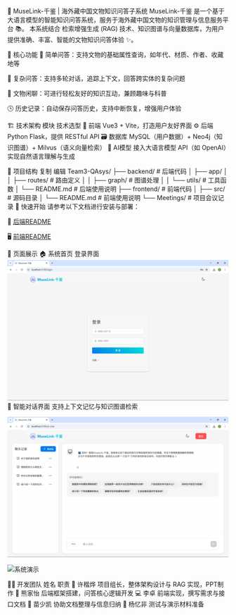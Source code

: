 
🏺 MuseLink-千鉴 | 海外藏中国文物知识问答子系统
MuseLink-千鉴 是一个基于大语言模型的智能知识问答系统，服务于海外藏中国文物的知识管理与信息服务平台 📚。
本系统结合 检索增强生成 (RAG) 技术、知识图谱与向量数据库，为用户提供准确、丰富、智能的文物知识问答体验 ✨。

🔧 核心功能
🤔 简单问答：支持文物的基础属性查询，如年代、材质、作者、收藏地等

🧠 复杂问答：支持多轮对话，追踪上下文，回答跨实体的复杂问题

💬 文物闲聊：可进行轻松友好的知识互动，兼顾趣味与科普

🕓 历史记录：自动保存问答历史，支持中断恢复，增强用户体验

🏗️ 技术架构
模块	技术选型
🎨 前端	Vue3 + Vite，打造用户友好界面
⚙️ 后端	Python Flask，提供 RESTful API
🗃️ 数据库	MySQL（用户数据）+ Neo4j（知识图谱）+ Milvus（语义向量检索）
🤖 AI模型	接入大语言模型 API（如 OpenAI）实现自然语言理解与生成

📁 项目结构
复制
编辑
Team3-QAsys/
├── backend/            # 后端代码
│   ├── app/
│   │   ├── routes/     # 路由定义
│   │   ├── graph/      # 图谱处理
│   │   └── utils/      # 工具函数
│   └── README.md       # 后端使用说明
├── frontend/           # 前端代码
│   ├── src/            # 源码目录
│   └── README.md       # 前端使用说明
└── Meetings/           # 项目会议记录
🚀 快速开始
请参考以下文档进行安装与部署：

📘 [后端README](./backend/README.md)

🖥️ [前端README](./frontend/README.md)

🔹 页面展示
🏠 系统首页
登录界面
![登录界面](demo_png/login.png)
💬 智能对话界面
支持上下文记忆与知识图谱检索

![智能对话界面](demo_png/chat.png)

![系统演示](demo_png/demo.gif)

👨‍💻 开发团队
姓名	职责
🧭 许楷烨	项目组长，整体架构设计与 RAG 实现，PPT制作
🧰 熊家怡	后端框架搭建，问答核心逻辑开发
💻 李卓	前端实现，撰写需求与接口文档
📄 苗少凯	协助文档整理与信息归纳
🧪 杨忆非	测试与演示材料准备